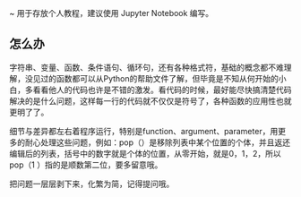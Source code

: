 ~ 用于存放个人教程，建议使用 Jupyter Notebook 编写。

## 怎么办

字符串、变量、函数、条件语句、循环句，还有各种格式符，基础的概念都不难理解，没见过的函数都可以从Python的帮助文件了解，但毕竟是不知从何开始的小白，多看看他人的代码也许是不错的激发。看代码的时候，最好能尽快搞清楚代码解决的是什么问题，这样每一行的代码就不仅仅是符号了，各种函数的应用性也就更明了了。

细节与差异都左右着程序运行，特别是function、argument、parameter，用更多的耐心处理这些问题，例如：pop（）是移除列表中某个位置的个体，并且返还编辑后的列表，括号中的数字就是个体的位置，从零开始，就是0，1，2，所以pop（1
）指的是顺数第二位，要多留意哦。

把问题一层层剥下来，化繁为简，记得提问哦。

